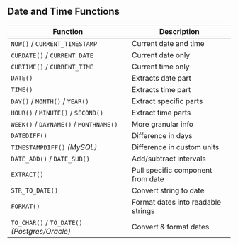 ## Date and Time Functions

| Function                                      | Description                        |
| --------------------------------------------- | ---------------------------------- |
| `NOW()` / `CURRENT_TIMESTAMP`                 | Current date and time              |
| `CURDATE()` / `CURRENT_DATE`                  | Current date only                  |
| `CURTIME()` / `CURRENT_TIME`                  | Current time only                  |
| `DATE()`                                      | Extracts date part                 |
| `TIME()`                                      | Extracts time part                 |
| `DAY()` / `MONTH()` / `YEAR()`                | Extract specific parts             |
| `HOUR()` / `MINUTE()` / `SECOND()`            | Extract time parts                 |
| `WEEK()` / `DAYNAME()` / `MONTHNAME()`        | More granular info                 |
| `DATEDIFF()`                                  | Difference in days                 |
| `TIMESTAMPDIFF()` *(MySQL)*                   | Difference in custom units         |
| `DATE_ADD()` / `DATE_SUB()`                   | Add/subtract intervals             |
| `EXTRACT()`                                   | Pull specific component from date  |
| `STR_TO_DATE()`                               | Convert string to date             |
| `FORMAT()`                                    | Format dates into readable strings |
| `TO_CHAR()` / `TO_DATE()` *(Postgres/Oracle)* | Convert & format dates             |